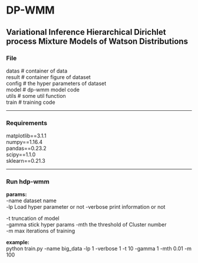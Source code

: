 # DP-WMM
Variational Inference Hierarchical Dirichlet process Mixture Models of Watson Distributions
---

### File
datas  # container of data  
result # container figure of dataset  
config # the hyper parameters of dataset  
model # dp-wmm model code  
utils # some util function  
train # training code  

---
### Requirements
matplotlib==3.1.1  
numpy==1.16.4  
pandas==0.23.2  
scipy==1.1.0  
sklearn==0.21.3  

---
### Run hdp-wmm
__params:__  
-name dataset name  
-lp Load hyper parameter or not 
-verbose print information or not  

-t truncation of model  
-gamma stick hyper params
-mth the threshold of Cluster number  
-m max iterations of training  

__example:__  
python train.py -name big_data -lp 1 -verbose 1 -t 10 -gamma 1 -mth 0.01 -m 100
